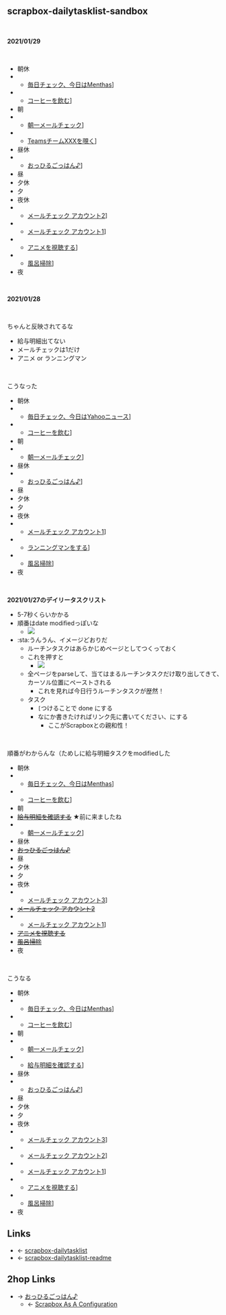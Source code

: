 ## scrapbox-dailytasklist-sandbox
<br>

**2021/01/29**

<br>

- 朝休
- - [毎日チェック、今日はMenthas](毎日チェック、今日はMenthas.md)]
- - [コーヒーを飲む](コーヒーを飲む.md)]
- 朝
- - [朝一メールチェック](朝一メールチェック.md)]
- - [TeamsチームXXXを覗く](TeamsチームXXXを覗く.md)]
- 昼休
- - [おっひるごっはん♪](おっひるごっはん♪.md)]
- 昼
- 夕休
- 夕
- 夜休
- - [メールチェック アカウント2](メールチェック_アカウント2.md)]
- - [メールチェック アカウント1](メールチェック_アカウント1.md)]
- - [アニメを視聴する](アニメを視聴する.md)]
- - [風呂掃除](風呂掃除.md)]
- 夜

<br>

**2021/01/28**

<br>

ちゃんと反映されてるな

- 給与明細出てない
- メールチェックは1だけ
- アニメ or ランニングマン

<br>

こうなった

- 朝休
- - [毎日チェック、今日はYahooニュース](毎日チェック、今日はYahooニュース.md)]
- - [コーヒーを飲む](コーヒーを飲む.md)]
- 朝
- - [朝一メールチェック](朝一メールチェック.md)]
- 昼休
- - [おっひるごっはん♪](おっひるごっはん♪.md)]
- 昼
- 夕休
- 夕
- 夜休
- - [メールチェック アカウント1](メールチェック_アカウント1.md)]
- - [ランニングマンをする](ランニングマンをする.md)]
- - [風呂掃除](風呂掃除.md)]
- 夜

<br>

**2021/01/27のデイリータスクリスト**

- 5-7秒くらいかかる
- 順番はdate modifiedっぽいな
    - <a href="https://gyazo.com/bb955afe7b1f60fc91df992bfa62b925" target="_blank" rel="noopener noreferrer">![](https://gyazo.com/bb955afe7b1f60fc91df992bfa62b925/raw)</a>
- :sta:うんうん、イメージどおりだ
    - ルーチンタスクはあらかじめページとしてつくっておく
    - これを押すと
        - <a href="https://gyazo.com/4f4d6a1432ae94287ab2753bd3d6b6f4" target="_blank" rel="noopener noreferrer">![](https://gyazo.com/4f4d6a1432ae94287ab2753bd3d6b6f4/raw)</a>
    - 全ページをparseして、当てはまるルーチンタスクだけ取り出してきて、カーソル位置にペーストされる
        - これを見れば今日行うルーチンタスクが歴然！
    - タスク
        - `[`つけることで done にする
        - なにか書きたければリンク先に書いてください、にする
            - ここがScrapboxとの親和性！

<br>

順番がわからんな（ためしに給与明細タスクをmodifiedした

- 朝休
- - [毎日チェック、今日はMenthas](毎日チェック、今日はMenthas.md)]
- - [コーヒーを飲む](コーヒーを飲む.md)]
- 朝
- ~~[給与明細を確認する](給与明細を確認する.md)~~ ★前に来ましたね
- - [朝一メールチェック](朝一メールチェック.md)]
- 昼休
- ~~[おっひるごっはん♪](おっひるごっはん♪.md)~~
- 昼
- 夕休
- 夕
- 夜休
- - [メールチェック アカウント3](メールチェック_アカウント3.md)]
- ~~[メールチェック アカウント2](メールチェック_アカウント2.md)~~
- - [メールチェック アカウント1](メールチェック_アカウント1.md)]
- ~~[アニメを視聴する](アニメを視聴する.md)~~
- ~~[風呂掃除](風呂掃除.md)~~
- 夜

<br>

こうなる

- 朝休
- - [毎日チェック、今日はMenthas](毎日チェック、今日はMenthas.md)]
- - [コーヒーを飲む](コーヒーを飲む.md)]
- 朝
- - [朝一メールチェック](朝一メールチェック.md)]
- - [給与明細を確認する](給与明細を確認する.md)]
- 昼休
- - [おっひるごっはん♪](おっひるごっはん♪.md)]
- 昼
- 夕休
- 夕
- 夜休
- - [メールチェック アカウント3](メールチェック_アカウント3.md)]
- - [メールチェック アカウント2](メールチェック_アカウント2.md)]
- - [メールチェック アカウント1](メールチェック_アカウント1.md)]
- - [アニメを視聴する](アニメを視聴する.md)]
- - [風呂掃除](風呂掃除.md)]
- 夜
## Links
- ← [scrapbox-dailytasklist](scrapbox-dailytasklist.md)
- ← [scrapbox-dailytasklist-readme](scrapbox-dailytasklist-readme.md)

## 2hop Links
- → [おっひるごっはん♪](おっひるごっはん♪.md)
    - ← [Scrapbox As A Configuration](Scrapbox_As_A_Configuration.md)
